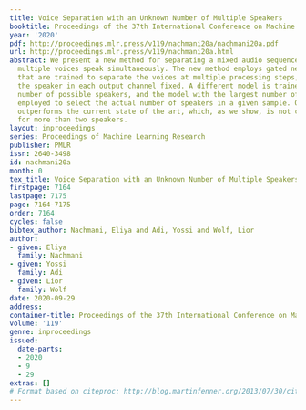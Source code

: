 ```yaml
---
title: Voice Separation with an Unknown Number of Multiple Speakers
booktitle: Proceedings of the 37th International Conference on Machine Learning
year: '2020'
pdf: http://proceedings.mlr.press/v119/nachmani20a/nachmani20a.pdf
url: http://proceedings.mlr.press/v119/nachmani20a.html
abstract: We present a new method for separating a mixed audio sequence, in which
  multiple voices speak simultaneously. The new method employs gated neural networks
  that are trained to separate the voices at multiple processing steps, while maintaining
  the speaker in each output channel fixed. A different model is trained for every
  number of possible speakers, and the model with the largest number of speakers is
  employed to select the actual number of speakers in a given sample. Our method greatly
  outperforms the current state of the art, which, as we show, is not competitive
  for more than two speakers.
layout: inproceedings
series: Proceedings of Machine Learning Research
publisher: PMLR
issn: 2640-3498
id: nachmani20a
month: 0
tex_title: Voice Separation with an Unknown Number of Multiple Speakers
firstpage: 7164
lastpage: 7175
page: 7164-7175
order: 7164
cycles: false
bibtex_author: Nachmani, Eliya and Adi, Yossi and Wolf, Lior
author:
- given: Eliya
  family: Nachmani
- given: Yossi
  family: Adi
- given: Lior
  family: Wolf
date: 2020-09-29
address: 
container-title: Proceedings of the 37th International Conference on Machine Learning
volume: '119'
genre: inproceedings
issued:
  date-parts:
  - 2020
  - 9
  - 29
extras: []
# Format based on citeproc: http://blog.martinfenner.org/2013/07/30/citeproc-yaml-for-bibliographies/
---
```

